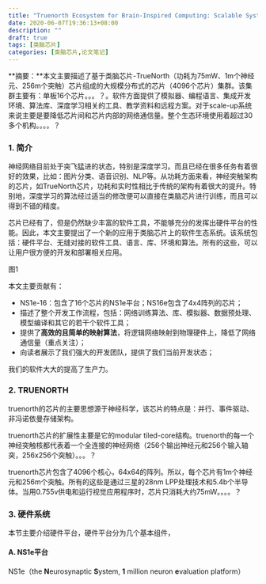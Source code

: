 ```yaml
---
title: "Truenorth Ecosystem for Brain-Inspired Computing: Scalable Systems, Software, and Apllications笔记"
date: 2020-06-07T19:36:13+08:00
description: ""
draft: true
tags: [类脑芯片]
categories: [类脑芯片,论文笔记]
---
```


**摘要：**本文主要描述了基于类脑芯片-TrueNorth（功耗为75mW、1m个神经元、256m个突触）芯片组成的大规模分布式的芯片（4096个芯片）集群。该集群主要有：单板16个芯片。。。？。软件方面提供了模拟器、编程语言、集成开发环境、算法库、深度学习相关的工具、教学资料和远程方案。对于scale-up系统来说主要是要降低芯片间和芯片内部的网络通信量。整个生态环境使用着超过30多个机构。。。。？

### 1. 简介

神经网络目前处于突飞猛进的状态，特别是深度学习。而且已经在很多任务有着很好的效果，比如：图片分类、语音识别、NLP等。从功耗方面来看，神经突触架构的芯片，如TrueNorth芯片，功耗和实时性相比于传统的架构有着很大的提升。特别地，深度学习的算法经过适当的修改便可以直接在类脑芯片进行训练，而且可以得到不错的精度。

芯片已经有了，但是仍然缺少丰富的软件工具，不能够充分的发挥出硬件平台的性能。因此，本文主要提出了一个新的应用于类脑芯片上的软件生态系统。该系统包括：硬件平台、无缝对接的软件工具、语言、库、环境和算法。所有的这些，可以让用户很方便的开发和部署相关应用。

图1

本文主要贡献有：

* NS1e-16：包含了16个芯片的NS1e平台；NS16e包含了4x4阵列的芯片；
* 描述了整个开发工作流程，包括：网络训练算法、库、模拟器、数据预处理、模型编译和其它的若干个软件工具；
* 提供了**高效的且简单的映射算法**，将逻辑网络映射到物理硬件上，降低了网络通信量（重点关注）；
* 向读者展示了我们强大的开发团队，提供了我们当前开发状态；

我们的软件大大的提高了生产力。

### 2. TRUENORTH

truenorth的芯片的主要思想源于神经科学，该芯片的特点是：并行、事件驱动、非冯诺依曼存储架构。

truenorth芯片的扩展性主要是它的modular tiled-core结构。truenorth的每一个神经突触核都代表着一个全连接的神经网络（256个输出神经元和256个输入轴突，256x256个突触）。。。？

truenorth芯片包含了4096个核心，64x64的阵列。所以，每个芯片有1m个神经元和256m个突触。所有的这些是通过三星的28nm LPP处理技术和5.4b个半导体。当用0.755v供电和运行视觉应用程序时，芯片只消耗大约75mW。。。。？

### 3. 硬件系统

本节主要介绍硬件平台，硬件平台分为几个基本组件，

#### A. NS1e平台

NS1e（the **N**eurosynaptic **S**ystem, **1** million neuron **e**valuation platform）

